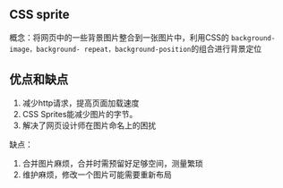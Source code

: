 ## CSS sprite
概念：将网页中的一些背景图片整合到一张图片中，利用CSS的 `background-image，background- repeat，background-position`的组合进行背景定位

## 优点和缺点
1. 减少http请求，提高页面加载速度
2. CSS Sprites能减少图片的字节。
3. 解决了网页设计师在图片命名上的困扰

缺点：
1. 合并图片麻烦，合并时需预留好足够空间，测量繁琐
2. 维护麻烦，修改一个图片可能需要重新布局